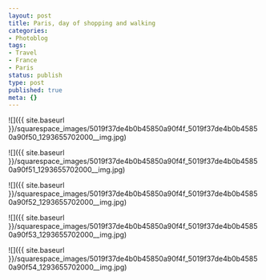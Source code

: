 ```yaml
---
layout: post
title: Paris, day of shopping and walking
categories:
- Photoblog
tags:
- Travel
- France
- Paris
status: publish
type: post
published: true
meta: {}
---
```


![]({{ site.baseurl }}/squarespace_images/5019f37de4b0b45850a90f4f_5019f37de4b0b45850a90f50_1293655702000__img.jpg)
  

  
   
![]({{ site.baseurl }}/squarespace_images/5019f37de4b0b45850a90f4f_5019f37de4b0b45850a90f51_1293655702000__img.jpg)
  

  
   
![]({{ site.baseurl }}/squarespace_images/5019f37de4b0b45850a90f4f_5019f37de4b0b45850a90f52_1293655702000__img.jpg)
  

  
   
![]({{ site.baseurl }}/squarespace_images/5019f37de4b0b45850a90f4f_5019f37de4b0b45850a90f53_1293655702000__img.jpg)
  

  
   
![]({{ site.baseurl }}/squarespace_images/5019f37de4b0b45850a90f4f_5019f37de4b0b45850a90f54_1293655702000__img.jpg)

